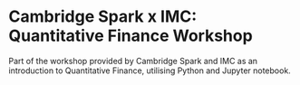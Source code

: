 # Cambridge Spark x IMC: Quantitative Finance Workshop
Part of the workshop provided by Cambridge Spark and IMC as an introduction to Quantitative Finance, utilising Python and Jupyter notebook.
